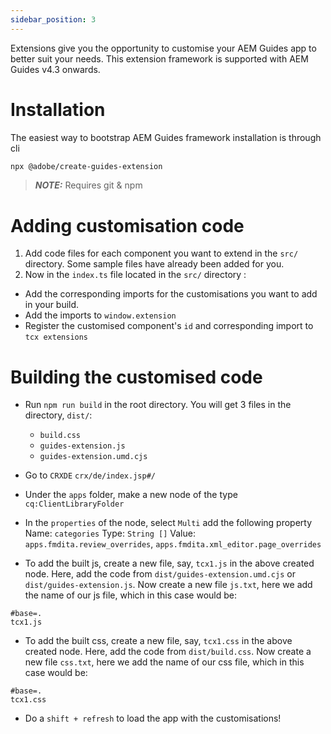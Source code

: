 ```yaml
---
sidebar_position: 3
---
```


Extensions give you the opportunity to customise your AEM Guides app to better suit your needs. This extension framework is supported with AEM Guides v4.3 onwards.

# Installation

The easiest way to bootstrap AEM Guides framework installation is through cli
```bash
npx @adobe/create-guides-extension
```

> **_NOTE:_**  Requires git & npm 

# Adding customisation code

1. Add code files for each component you want to extend in the `src/` directory. Some sample files have already been added for you.
2. Now in the `index.ts` file located in the `src/` directory :
- Add the corresponding imports for the customisations you want to add in your build.
- Add the imports to `window.extension`
- Register the customised component's `id` and corresponding import to `tcx extensions`

# Building the customised code

- Run `npm run build` in the root directory. You will get 3 files in the directory, `dist/`:
    - `build.css`
    - `guides-extension.js`
    - `guides-extension.umd.cjs`

- Go to `CRXDE` `crx/de/index.jsp#/`
- Under the `apps` folder, make a new node of the type `cq:ClientLibraryFolder`
- In the `properties` of the node, select `Multi` add the following property
    Name: `categories`
    Type: `String []`
    Value: `apps.fmdita.review_overrides`, `apps.fmdita.xml_editor.page_overrides`
- To add the built js, create a new file, say, `tcx1.js` in the above created node. Here, add the code from `dist/guides-extension.umd.cjs` or `dist/guides-extension.js`. Now create a new file `js.txt`, here we add the name of our js file, which in this case would be:
```t
#base=.
tcx1.js
```
- To add the built css, create a new file, say, `tcx1.css` in the above created node. Here, add the code from `dist/build.css`. Now create a new file `css.txt`, here we add the name of our css file, which in this case would be:
```t
#base=.
tcx1.css
```
- Do a `shift + refresh` to load the app with the customisations!

